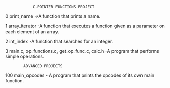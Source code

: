                 C-POINTER FUNCTIONS PROJECT

0 print_name ->A function that prints a name.  

1 array_iterator -A function that executes a function given as a parameter on each element of an array.  

2 int_index -A function that searches for an integer.  

3 main.c, op_functions.c, get_op_func.c, calc.h -A program that performs simple operations.  
  
            ADVANCED PROJECTS

100 main_opcodes - A program that prints the opcodes of its own main function.
